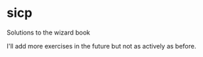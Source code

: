 # sicp
Solutions to the wizard book

I'll add more exercises in the future but not as actively as before.
